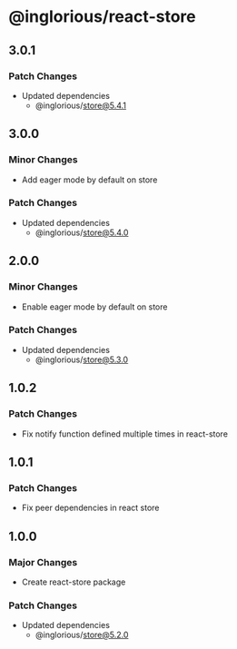 # @inglorious/react-store

## 3.0.1

### Patch Changes

- Updated dependencies
  - @inglorious/store@5.4.1

## 3.0.0

### Minor Changes

- Add eager mode by default on store

### Patch Changes

- Updated dependencies
  - @inglorious/store@5.4.0

## 2.0.0

### Minor Changes

- Enable eager mode by default on store

### Patch Changes

- Updated dependencies
  - @inglorious/store@5.3.0

## 1.0.2

### Patch Changes

- Fix notify function defined multiple times in react-store

## 1.0.1

### Patch Changes

- Fix peer dependencies in react store

## 1.0.0

### Major Changes

- Create react-store package

### Patch Changes

- Updated dependencies
  - @inglorious/store@5.2.0
